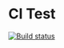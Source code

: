 # CI Test

[![Build status](https://ci.appveyor.com/api/projects/status/jp358cl865e1al2q?svg=true)](https://ci.appveyor.com/project/IgorKoliberskiy/regular-expressions)